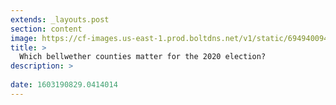 ```yaml
--- 
extends: _layouts.post 
section: content 
image: https://cf-images.us-east-1.prod.boltdns.net/v1/static/694940094001/b1174b28-5211-48b7-8e2b-bfd68990290d/ab9b3211-88c4-436f-a19b-2bec4abb26a9/1280x720/match/image.jpg 
title: > 
  Which bellwether counties matter for the 2020 election? 
description: > 
   
date: 1603190829.0414014 
--- 
```

